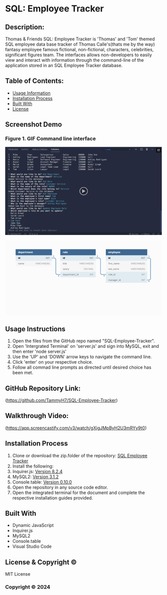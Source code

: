 # SQL: Employee Tracker 


## Description:

Thomas & Friends SQL: Employee Tracker is 'Thomas' and 'Tom' themed SQL employee data base tracker of Thomas Calle's(thats me by the way) fantasy employee famous fictional, non-fictional, characters, celebrities, significant figures team. The interfaces allows non-developers to easily view and interact with information through the command-line of the application stored in an SQL Employee Tracker database. 

## Table of Contents:

- [Usage Information](#Usage-Information)
- [Installation Process](#Installation-Process)
- [Built With](#Built-With)
- [License](#License)

## Screenshot Demo
### Figure 1. GIF Command line interface
![](./assets/images/demo-screen.png)

![](./assets/images/database.png)

## Usage Instructions
1. Open the files from the GitHub repo named "SQL-Employee-Tracker".
2. Open 'Intergrated Terminal' on 'server.js' and sign into MySQL, exit and then enter 'node server.js'
3. Use the 'UP' and 'DOWN' arrow keys to navigate the command line. 
4. Click 'enter' on your respective choice.
5. Follow all commad line prompts as directed until desired choice has been met.

## GitHub Repository Link:
(https://github.com/TammyH7/SQL-Employee-Tracker)

## Walkthrough Video:
(https://app.screencastify.com/v3/watch/gXigJMpByH2U3mRYy9t0)

## Installation Process
1. Clone or download the zip.folder of the repository: [SQL Employee Tracker](https://github.com/TammyH7/SQL-Employee-Trackerr)
2. Install the following: 
3. Inquirer.js: [Version 8.2.4](https://www.npmjs.com/package/inquirer/v/8.2.4)
4. MySQL2: [Version 3.1.2](https://www.npmjs.com/package/mysql2)
5. Console.table: [Version 0.10.0](https://www.npmjs.com/package/console.table)
3. Open the repository in any source code editor.
4. Open the integrated terminal for the document and complete the respective installation guides provided.

## Built With
- Dynamic JavaScript 
- Inquirer.js
- MySQL2
- Console.table
- Visual Studio Code

## License & Copyright ©
  
MIT License

### Copyright © 2024 
